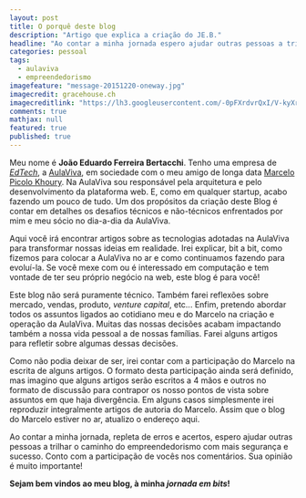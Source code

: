 ```yaml
---
layout: post
title: O porquê deste blog
description: "Artigo que explica a criação do JE.B."
headline: "Ao contar a minha jornada espero ajudar outras pessoas a trilhar o caminho do empreendedorismo com mais segurança e sucesso."
categories: pessoal
tags: 
  - aulaviva
  - empreendedorismo
imagefeature: "message-20151220-oneway.jpg"
imagecredit: gracehouse.ch
imagecreditlink: "https://lh3.googleusercontent.com/-0pFXrdvrQxI/V-kyXr5bZbI/AAAAAAAABtA/s6kHBmtl6os1o6xUTcQ6GuLoqa44-wFkwCCo/s0/message-20151220-oneway.jpg"
comments: true
mathjax: null
featured: true
published: true
---
```

Meu nome é **João Eduardo Ferreira Bertacchi**. Tenho uma empresa de [*EdTech*](https://conteudo.startse.com.br/mercado/felipe/edtech-setores-mais-quentes-mercado-startups/), a [AulaViva](https://aulaviva.com.br), em sociedade com o meu amigo de longa data [Marcelo Picolo Khoury](https://www.linkedin.com/in/mpkhoury/). Na AulaViva sou responsável pela arquitetura e pelo desenvolvimento da plataforma web. E, como em qualquer startup, acabo fazendo um pouco de tudo. Um dos propósitos da criação deste Blog é contar em detalhes os desafios técnicos e não-técnicos enfrentados por mim e meu sócio no dia-a-dia da AulaViva.

Aqui você irá encontrar artigos sobre as tecnologias adotadas na AulaViva para transformar nossas ideias em realidade. Irei explicar, bit a bit, como fizemos para colocar a AulaViva no ar e como continuamos fazendo para evoluí-la. Se você mexe com ou é interessado em computação e tem vontade de ter seu próprio negócio na web, este blog é para você! 

Este blog não será puramente técnico. Também farei reflexões sobre mercado, vendas, produto, *venture capital*, etc... Enfim, pretendo abordar todos os assuntos ligados ao cotidiano meu e do Marcelo na criação e operação da AulaViva. Muitas das nossas decisões acabam impactando também a nossa vida pessoal a de nossas famílias. Farei alguns artigos para refletir sobre algumas dessas decisões.

Como não podia deixar de ser, irei contar com a participação do Marcelo na escrita de alguns artigos. O formato desta participação ainda será definido, mas imagino que alguns artigos serão escritos a 4 mãos e outros no formato de discussão para contrapor os nosso pontos de vista sobre assuntos em que haja divergência. Em alguns casos simplesmente irei reproduzir integralmente artigos de autoria do Marcelo. Assim que o blog do Marcelo estiver no ar, atualizo o endereço aqui.

Ao contar a minha jornada, repleta de erros e acertos, espero ajudar outras pessoas a trilhar o caminho do empreendedorismo com mais segurança e sucesso. Conto com a participação de vocês nos comentários. Sua opinião é muito importante!

**Sejam bem vindos ao meu blog, à minha *jornada em bits*!**
